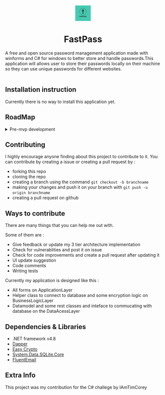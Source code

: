 <p align="center"><img src="ApplicationLayer/Resources/FastPass-logos.jpeg" width="50" height="50"/></p>
<h1 align="center">FastPass</h1>
A free and open source password management application made with winforms and C# for windows to better store and handle passwords.This application will allows user to store their passwords locally on their machine so they can use unique passwords for different websites.
<br>
<br>


## Installation instruction
Currently there is no way to install this application yet.


## RoadMap


<details>
 <summary>Pre-mvp development</summary>

 - ✔️ Implement a 3 tier architecture
 - ✔️ Design the UI of each forms
     - ✔️ Form design
     - ✔️ Form navigation
- ✔️ Form Validation
     - ✔️ StorePassForm validation
     - ✔️ UpdatePassForm validation
     - ✔️ SignInForm validation
     - ✔️ SignUpForm validation
     - ✔️ UpdateMasterAccFrom validation
- ✔️ Create database
- ✔️ Create table for storing password
- ✔️ Create table for storing master account info
- ✔️ Allow user to create a master account
- ✔️ Allow user to sign in to their master account
- ✔️ Allow user to store password
- ✔️ Allow user to view password
- ✔️ Allow user to update password
- ✔️ Allow user to delete password
- Release MVP

⚡ Extra features added :
- Forgot password request with email verification
- Update user account (only thier first name and last name)
- View user account info

</details>


## Contributing
I highly encourage anyone finding about this project to contribute to it. You can contribute 
by creating a issue or creating a pull request by :

- forking this repo
- cloning the repo
- creating a branch using the command `git checkout -b branchname`
- making your changes and push it on your branch with `git push -u origin branchname`
- creating a pull request on github

## Ways to contribute
There are many things that you can help me out with.

Some of them are : 
- Give feedback or update my 3 tier architecture implementation
- Check for vulnerablities and post it on issue
- Check for code improvements and create a pull request after updating it
- UI update suggestion
- Code comments
- Writing tests

Currently my application is designed like this :
- All forms on ApplicationLayer
- Helper class to connect to database and some encryption logic on BusinessLogicLayer
- Datamodel and some rest classes and inteface to commucating with database on the DataAcessLayer

## Dependencies & Libraries
- .NET framework v4.8
- [Dapper](https://www.nuget.org/packages/Dapper/)
- [Easy Crypto](https://www.nuget.org/packages/EasyCrypto/)
- [System.Data.SQLite.Core](https://www.nuget.org/packages/System.Data.SQLite.Core/)
- [FluentEmail](https://www.nuget.org/packages/FluentEmail.Smtp/)

## Extra Info
This project was my contribution for the C# challege by IAmTimCorey 
